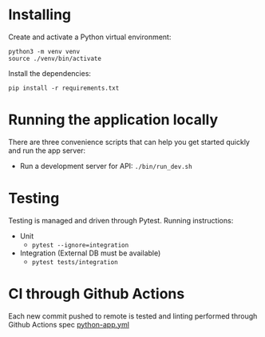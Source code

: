 # Installing

Create and activate a Python virtual environment:

```
python3 -m venv venv
source ./venv/bin/activate
```

Install the dependencies:

`pip install -r requirements.txt`

# Running the application locally

There are three convenience scripts that can help you get started quickly and run the app server:

- Run a development server for API: `./bin/run_dev.sh`

# Testing

Testing is managed and driven through Pytest. Running instructions:
- Unit
    - `pytest --ignore=integration`
- Integration (External DB must be available)
    - `pytest tests/integration`

# CI through Github Actions

Each new commit pushed to remote is tested and linting performed through Github Actions spec [python-app.yml](.github/workflows/python-app.yml)
